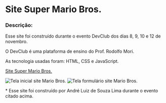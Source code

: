 <h1>Site Super Mario Bros.</h1>

<h3>Descrição:</h3>
<p>Esse site foi construído durante o evento DevClub dos dias 8, 9, 10 e 12 de novembro.</p>
<p>O DevClub é uma plataforma de ensino do Prof. Rodolfo Mori.</p>
<p>As tecnologia usadas foram: HTML, CSS e JavaScript.</p>

<a href="https://andrelimadev.github.io/Super-Mario/" alt="Site Super Mario Bros.">Site Super Mario Bros.</a>

<img src="https://github.com/andrelimadev/Super-Mario/blob/main/img/main.png" alt="Tela inicial site Mario Bros.">

<img src="https://github.com/andrelimadev/Super-Mario/blob/main/img/form.png" alt="Tela formulário site Mario Bros.">

<p>* Esse site foi construído por André Luiz de Souza Lima durante o evento citado acima.</p>
